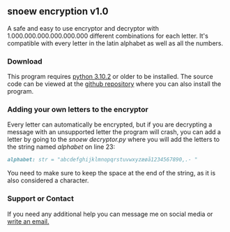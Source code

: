 ## snoew encryption v1.0
A safe and easy to use encryptor and decryptor with 1.000.000.000.000.000.000 different combinations for each letter. It's compatible with every letter in the latin alphabet as well as all the numbers.

### Download
This program requires [python 3.10.2](https://www.python.org/downloads/) or older to be installed. The source code can be viewed at the [github repository](https://github.com/csnoew/snoew-encryption/) where you can also install the program.

### Adding your own letters to the encryptor
Every letter can automatically be encrypted, but if you are decrypting a message with an unsupported letter the program will crash, you can add a letter by going to the *snoew decryptor.py* where you will add the letters to the string named *alphabet* on line 23:
```markdown
alphabet: str = "abcdefghijklmnopqrstuvwxyzæøå1234567890,.- "
```
You need to make sure to keep the space at the end of the string, as it is also considered a character.

### Support or Contact
If you need any additional help you can message me on social media or [write an email.](mailto:mathiaslaprivat@gmail.com)
